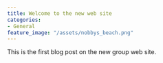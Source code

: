 ```yaml
---
title: Welcome to the new web site
categories:
- General
feature_image: "/assets/nobbys_beach.png"
---
```


This is the first blog post on the new group web site.

